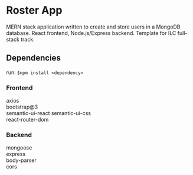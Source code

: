 # Roster App
MERN stack application written to create and store users in a MongoDB database.  React frontend, Node.js/Express backend.  Template for ILC full-stack track.

## Dependencies
run:
    ```$npm install <dependency>```
### Frontend
axios <br />
bootstrap@3 <br />
semantic-ui-react semantic-ui-css <br />
react-router-dom<br />

### Backend
mongoose<br />
express<br />
body-parser<br />
cors


